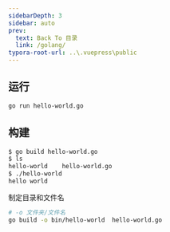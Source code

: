```yaml
---
sidebarDepth: 3
sidebar: auto
prev:
  text: Back To 目录
  link: /golang/
typora-root-url: ..\.vuepress\public
---
```








## 运行

```sh
go run hello-world.go 
```



## 构建

```sh
$ go build hello-world.go
$ ls
hello-world    hello-world.go
$ ./hello-world
hello world
```

制定目录和文件名

```sh
# -o 文件夹/文件名
go build -o bin/hello-world  hello-world.go
```

